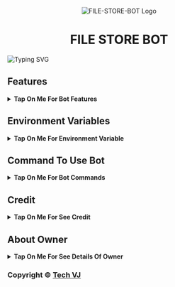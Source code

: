 <p align="center">
  <img src="https://envs.sh/5ug.jpg" alt="FILE-STORE-BOT Logo">
</p>
<h1 align="center">
 FILE STORE BOT
</h1>

![Typing SVG](https://readme-typing-svg.herokuapp.com/?lines=Welcome+To+VJ-FILE-STORE-BOT;A+Highly+Advance+File+Store+Bot;Made+By+Yt-@Tech_VJ!;With+Clone+Feature+Stream/Download+Link;Custom+Url+Shortner+Auto+Delete+Feature;A+Bot+With+Fully+Advanced+Feature!;Must+Give+Credit+To+Tech+VJ;Because+He+Public+The+Paid+Repo;Thank+You!)
</p>


## Features

<b><details><summary>Tap On Me For Bot Features</summary>
 
- [x] Permanent Link By Using Website [ Premium Feature] 
- [x] Clone Feature Added [ Premium Feature] 
- [x] Token Verification Feature 
- [x] Stram Feature Added With Many Player Support
- [x] Custom Url Shortner Support Any User Can Add His Own Shortner
- [x] Batch Support Added, Any User Can Use Batch By Making Bot Admin In His File Store Channel
- [x] Auto Delete Feature Added
- [x] Custom Start Message With Picture And Buttons
</b>
</details>

## Environment Variables

<b><details><summary>Tap On Me For Environment Variable</summary>

- `API_ID` : Get From [my.telegram.org](https://my.telegram.org)
- `API_HASH` : Get From [my.telegram.org](https://my.telegram.org)
- `BOT_TOKEN` : Get From [BotFather](https://telegram.me/BotFather)
- `BOT_USERNAME` : Your Bot Username Without @
- `DB_URI` : Mongodb Database Url For Main Bot [Tutorial Watch Here](https://youtu.be/I36_OTWvT2w)
- `CDB_URI` : Mongodb Database Url For Clone Bot [Tutorial Watch Here](https://youtu.be/I36_OTWvT2w)
- `ADMINS` : It mean Admin/Owner Id For Broadcasting Message.
- `LOG_CHANNEL` : Log channel id start with -100xxxxxx
- `BIN_CHANNEL` : Bin channel id start with -100xxxxxx
- `FILE_STORE_CHANNEL` : File Store Channel id start with -100xxxxxx
- `FQDN` : Your Server App Link Without https://
- `AUTO_DELETE` : Time In Minutes
- `AUTO_DELETE_TIME` : Time In Seconds
- `PYTHON_VERSION` : This Variable Is Only For Render, Value IS `3.10.8`
- `PORT` : This Variable Is Only For Render, Value IS `8080`
</b>
</details>

## Command To Use Bot

<b><details><summary>Tap On Me For Bot Commands</summary>

🖍️ Main Bot Commands :-

- `/start` : Cʜᴇᴄᴋ Bᴏᴛ Is Aʟɪᴠᴇ Oʀ Nᴏᴛ
- `/link` : ɢᴇɴᴇʀᴀᴛᴇ ᴀ sʜᴀʀᴇᴀʙʟᴇ ʟɪɴᴋ ᴏғ ғɪʟᴇ ʙʏ ʀᴇᴘʟʏɪɴɢ ᴛʜɪs ᴄᴏᴍᴍᴀɴᴅ ᴛᴏ ᴛʜᴀᴛ ғɪʟᴇ
- `/batch` : ɢᴇɴᴇʀᴀᴛᴇ ᴍᴜʟᴛɪᴘʟᴇ ғɪʟᴇ sʜᴀʀᴇᴀʙʟᴇ ʟɪɴᴋ ᴀᴛ ᴀ ᴛɪᴍᴇ [ᴜsᴇ ʟɪᴋᴇ ᴛʜɪs /ʙᴀᴛᴄʜ (ғɪʀsᴛ ᴘᴏsᴛ ʟɪɴᴋ) (ʟᴀsᴛ ᴘᴏsᴛ ʟɪɴᴋ)]
- `/broadcast` : ʀᴇᴘʟʏ ᴛʜɪs ᴄᴏᴍᴍᴀɴᴅ ᴛᴏ ʙʀᴏᴀᴅᴄᴀsᴛ ᴍᴇssᴀɢᴇ [ᴏᴡɴᴇʀ ᴏɴʟʏ ᴄᴏᴍᴍᴀɴᴅ]
</b>
</details>

## Credit

<b><details><summary>Tap On Me For See Credit</summary>

💝 Credit Goes To [Tech VJ](https://telegram.me/Kingvj01)

</b>
</details>

## About Owner 

<b><details><summary>Tap On Me For See Details Of Owner</summary>
- Contact Link : [King VJ](https://telegram.me/Kingvj01)
</b>
</details>


### Copyright ©️ [Tech VJ](https://telegram.me/Kingvj01)


